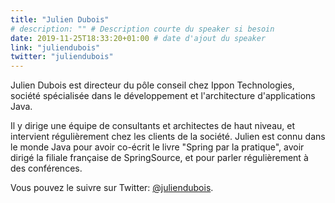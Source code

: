 ```yaml
---
title: "Julien Dubois"
# description: "" # Description courte du speaker si besoin
date: 2019-11-25T18:33:20+01:00 # date d'ajout du speaker
link: "juliendubois"
twitter: "juliendubois"
---
```

Julien Dubois est directeur du pôle conseil chez Ippon Technologies, société spécialisée dans le développement et l'architecture d'applications Java.

Il y dirige une équipe de consultants et architectes de haut niveau, et intervient régulièrement chez les clients de la société. Julien est connu dans le monde Java pour avoir co-écrit le livre "Spring par la pratique", avoir dirigé la filiale française de SpringSource, et pour parler régulièrement à des conférences.

Vous pouvez le suivre sur Twitter: [@juliendubois](https://twitter.com/juliendubois?lang=fr).
